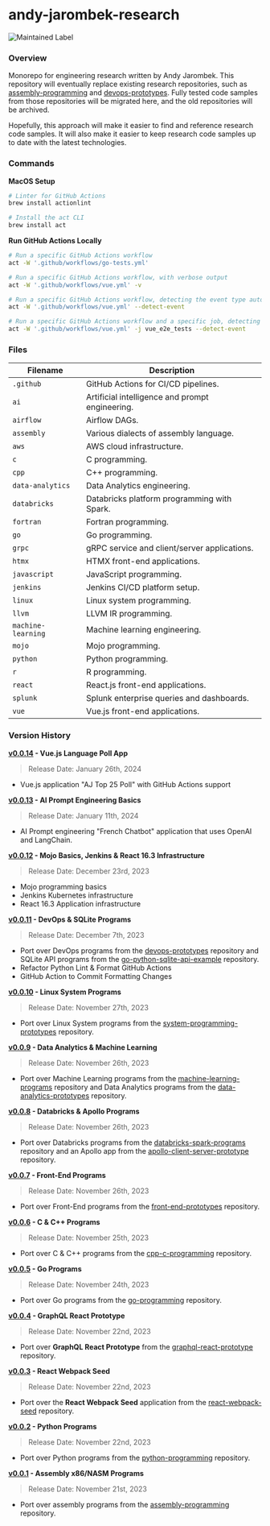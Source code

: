 # andy-jarombek-research

![Maintained Label](https://img.shields.io/badge/Maintained-Yes-brightgreen?style=for-the-badge)

### Overview

Monorepo for engineering research written by Andy Jarombek.  This repository will eventually replace existing 
research repositories, such as [assembly-programming](https://github.com/AJarombek/assembly-programming/) and 
[devops-prototypes](https://github.com/AJarombek/devops-prototypes/).  Fully tested code samples
from those repositories will be migrated here, and the old repositories will be archived.

Hopefully, this approach will make it easier to find and reference research code samples.  It will also make it easier 
to keep research code samples up to date with the latest technologies.

### Commands

**MacOS Setup**

```bash
# Linter for GitHub Actions
brew install actionlint

# Install the act CLI
brew install act
```

**Run GitHub Actions Locally**

```bash
# Run a specific GitHub Actions workflow
act -W '.github/workflows/go-tests.yml'

# Run a specific GitHub Actions workflow, with verbose output
act -W '.github/workflows/vue.yml' -v

# Run a specific GitHub Actions workflow, detecting the event type automatically
act -W '.github/workflows/vue.yml' --detect-event

# Run a specific GitHub Actions workflow and a specific job, detecting the event type automatically 
act -W '.github/workflows/vue.yml' -j vue_e2e_tests --detect-event
```

### Files

| Filename           | Description                                     |
|--------------------|-------------------------------------------------|
| `.github`          | GitHub Actions for CI/CD pipelines.             |
| `ai`               | Artificial intelligence and prompt engineering. |
| `airflow`          | Airflow DAGs.                                   |
| `assembly`         | Various dialects of assembly language.          |
| `aws`              | AWS cloud infrastructure.                       |
| `c`                | C programming.                                  |
| `cpp`              | C++ programming.                                |
| `data-analytics`   | Data Analytics engineering.                     |
| `databricks`       | Databricks platform programming with Spark.     |
| `fortran`          | Fortran programming.                            |
| `go`               | Go programming.                                 |
| `grpc`             | gRPC service and client/server applications.    |
| `htmx`             | HTMX front-end applications.                    |
| `javascript`       | JavaScript programming.                         |
| `jenkins`          | Jenkins CI/CD platform setup.                   |
| `linux`            | Linux system programming.                       |
| `llvm`             | LLVM IR programming.                            |
| `machine-learning` | Machine learning engineering.                   |
| `mojo`             | Mojo programming.                               |
| `python`           | Python programming.                             |
| `r`                | R programming.                                  |
| `react`            | React.js front-end applications.                |
| `splunk`           | Splunk enterprise queries and dashboards.       |
| `vue`              | Vue.js front-end applications.                  |

### Version History

**[v0.0.14](https://github.com/AJarombek/andy-jarombek-research/tree/v0.0.14) - Vue.js Language Poll App**

> Release Date: January 26th, 2024

* Vue.js application "AJ Top 25 Poll" with GitHub Actions support

**[v0.0.13](https://github.com/AJarombek/andy-jarombek-research/tree/v0.0.13) - AI Prompt Engineering Basics**

> Release Date: January 11th, 2024

* AI Prompt engineering "French Chatbot" application that uses OpenAI and LangChain.

**[v0.0.12](https://github.com/AJarombek/andy-jarombek-research/tree/v0.0.12) - Mojo Basics, Jenkins & React 16.3 Infrastructure**

> Release Date: December 23rd, 2023

* Mojo programming basics
* Jenkins Kubernetes infrastructure
* React 16.3 Application infrastructure

**[v0.0.11](https://github.com/AJarombek/andy-jarombek-research/tree/v0.0.11) - DevOps & SQLite Programs**

> Release Date: December 7th, 2023

* Port over DevOps programs from the [devops-prototypes](https://github.com/AJarombek/devops-prototypes/) 
repository and SQLite API programs from the [go-python-sqlite-api-example](https://github.com/AJarombek/go-python-sqlite-api-example/) 
repository.
* Refactor Python Lint & Format GitHub Actions
* GitHub Action to Commit Formatting Changes

**[v0.0.10](https://github.com/AJarombek/andy-jarombek-research/tree/v0.0.10) - Linux System Programs**

> Release Date: November 27th, 2023

* Port over Linux System programs from the [system-programming-prototypes](https://github.com/AJarombek/system-programming-prototypes/) 
repository.

**[v0.0.9](https://github.com/AJarombek/andy-jarombek-research/tree/v0.0.9) - Data Analytics & Machine Learning**

> Release Date: November 26th, 2023

* Port over Machine Learning programs from the [machine-learning-programs](https://github.com/AJarombek/machine-learning-programs/) 
repository and Data Analytics programs from the [data-analytics-prototypes](https://github.com/AJarombek/data-analytics-prototypes/) 
repository.

**[v0.0.8](https://github.com/AJarombek/andy-jarombek-research/tree/v0.0.8) - Databricks & Apollo Programs**

> Release Date: November 26th, 2023

* Port over Databricks programs from the [databricks-spark-programs](https://github.com/AJarombek/databricks-spark-programs/) 
repository and an Apollo app from the [apollo-client-server-prototype](https://github.com/AJarombek/apollo-client-server-prototype/) 
repository.

**[v0.0.7](https://github.com/AJarombek/andy-jarombek-research/tree/v0.0.7) - Front-End Programs**

> Release Date: November 26th, 2023

* Port over Front-End programs from the [front-end-prototypes](https://github.com/AJarombek/front-end-prototypes/) 
repository.

**[v0.0.6](https://github.com/AJarombek/andy-jarombek-research/tree/v0.0.6) - C & C++ Programs**

> Release Date: November 25th, 2023

* Port over C & C++ programs from the [cpp-c-programming](https://github.com/AJarombek/cpp-c-programming/) 
repository.

**[v0.0.5](https://github.com/AJarombek/andy-jarombek-research/tree/v0.0.5) - Go Programs**

> Release Date: November 24th, 2023

* Port over Go programs from the [go-programming](https://github.com/AJarombek/go-programming/) 
repository.

**[v0.0.4](https://github.com/AJarombek/andy-jarombek-research/tree/v0.0.4) - GraphQL React Prototype**

> Release Date: November 22nd, 2023

* Port over **GraphQL React Prototype** from the [graphql-react-prototype](https://github.com/AJarombek/graphql-react-prototype/) 
repository.

**[v0.0.3](https://github.com/AJarombek/andy-jarombek-research/tree/v0.0.3) - React Webpack Seed**

> Release Date: November 22nd, 2023

* Port over the **React Webpack Seed** application from the 
[react-webpack-seed](https://github.com/AJarombek/react-webpack-seed/) repository.

**[v0.0.2](https://github.com/AJarombek/andy-jarombek-research/tree/v0.0.2) - Python Programs**

> Release Date: November 22nd, 2023

* Port over Python programs from the [python-programming](https://github.com/AJarombek/python-programming/) 
repository.

**[v0.0.1](https://github.com/AJarombek/andy-jarombek-research/tree/v0.0.1) - Assembly x86/NASM Programs**

> Release Date: November 21st, 2023

* Port over assembly programs from the [assembly-programming](https://github.com/AJarombek/assembly-programming/) 
repository.